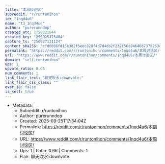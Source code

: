 ```yaml
---
title: "本周讨论区"
subreddit: "r/runtonihon"
id: "1nqd4u6"
name: "t3_1nqd4u6"
author: "purerunndop"
created_utc: 1758821644
created_key: "250925173404"
capture_ts: "250927131124"
content_sha256: "cfd0086fd15e3d2f5eec828f4d7d4db2f232f56e9464087375253cb919bdb6ed"
permalink: "https://reddit.com/r/runtonihon/comments/1nqd4u6/本周讨论区/"
url: "https://www.reddit.com/r/runtonihon/comments/1nqd4u6/本周讨论区/"
domain: "self.runtonihon"
ups: 1
upvote_ratio: 0.66
num_comments: 1
link_flair_text: "聊天吹水:downvote:"
link_flair_css_class: ""
over_18: false
is_self: true
---
```


- Metadata:
  - Subreddit: r/runtonihon
  - Author: purerunndop
  - Created: 2025-09-25T17:34:04Z
  - Permalink: https://reddit.com/r/runtonihon/comments/1nqd4u6/本周讨论区/
  - URL: https://www.reddit.com/r/runtonihon/comments/1nqd4u6/本周讨论区/
  - Ups: 1 | Ratio: 0.66 | Comments: 1
  - Flair: 聊天吹水:downvote:

